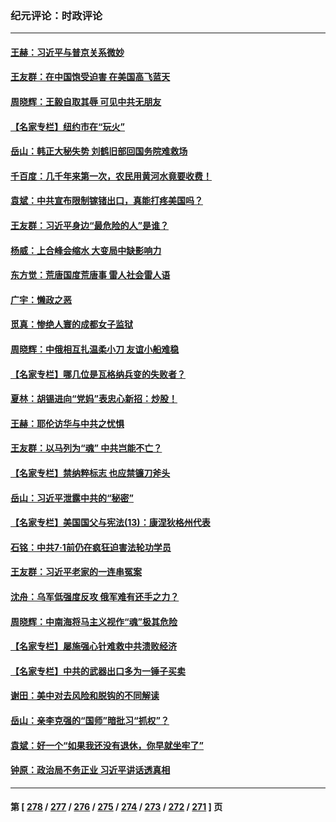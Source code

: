 ### 纪元评论：时政评论
---
#### [王赫：习近平与普京关系微妙](../../pages/nsc1025/n14029370.md) 
#### [王友群：在中国饱受迫害 在美国高飞蓝天](../../pages/nsc1025/n14029078.md) 
#### [周晓辉：王毅自取其辱 可见中共无朋友](../../pages/nsc1025/n14029065.md) 
#### [【名家专栏】纽约市在“玩火”](../../pages/nsc1025/n14027244.md) 
#### [岳山：韩正大秘失势 刘鹤旧部回国务院难救场](../../pages/nsc1025/n14028683.md) 
#### [千百度：几千年来第一次，农民用黄河水竟要收费！](../../pages/nsc1025/n14028717.md) 
#### [袁斌：中共宣布限制镓锗出口，真能打疼美国吗？](../../pages/nsc1025/n14028696.md) 
#### [王友群：习近平身边“最危险的人”是谁？](../../pages/nsc1025/n14028336.md) 
#### [杨威：上合峰会缩水 大变局中缺影响力](../../pages/nsc1025/n14028404.md) 
#### [东方觉：荒唐国度荒唐事 雷人社会雷人语](../../pages/nsc1025/n14028394.md) 
#### [广宇：懒政之恶](../../pages/nsc1025/n14028382.md) 
#### [觅真：惨绝人寰的成都女子监狱](../../pages/nsc1025/n14028190.md) 
#### [周晓辉：中俄相互扎温柔小刀 友谊小船难稳](../../pages/nsc1025/n14028239.md) 
#### [【名家专栏】哪几位是瓦格纳兵变的失败者？](../../pages/nsc1025/n14028107.md) 
#### [夏林：胡锡进向“党妈”表忠心新招：炒股！](../../pages/nsc1025/n14028251.md) 
#### [王赫：耶伦访华与中共之忧惧](../../pages/nsc1025/n14027696.md) 
#### [王友群：以马列为“魂” 中共岂能不亡？](../../pages/nsc1025/n14027642.md) 
#### [【名家专栏】禁纳粹标志 也应禁镰刀斧头](../../pages/nsc1025/n14027423.md) 
#### [岳山：习近平泄露中共的“秘密”](../../pages/nsc1025/n14027419.md) 
#### [【名家专栏】美国国父与宪法(13)：康涅狄格州代表](../../pages/nsc1025/n14026346.md) 
#### [石铭：中共7·1前仍在疯狂迫害法轮功学员](../../pages/nsc1025/n14027109.md) 
#### [王友群：习近平老家的一连串冤案](../../pages/nsc1025/n14027047.md) 
#### [沈舟：乌军低强度反攻 俄军难有还手之力？](../../pages/nsc1025/n14026938.md) 
#### [周晓辉：中南海将马主义视作“魂”极其危险](../../pages/nsc1025/n14026892.md) 
#### [【名家专栏】屡施强心针难救中共溃败经济](../../pages/nsc1025/n14026783.md) 
#### [【名家专栏】中共的武器出口多为一锤子买卖](../../pages/nsc1025/n14022364.md) 
#### [谢田：美中对去风险和脱钩的不同解读](../../pages/nsc1025/n14026631.md) 
#### [岳山：亲李克强的“国师”暗批习“抓权”？](../../pages/nsc1025/n14026064.md) 
#### [袁斌：好一个“如果我还没有退休，你早就坐牢了”](../../pages/nsc1025/n14026216.md) 
#### [钟原：政治局不务正业 习近平讲话透真相](../../pages/nsc1025/n14026067.md) 

---
#### 第 [ [278](./278.md) / [277](./277.md) / [276](./276.md) / [275](./275.md) / [274](./274.md) / [273](./273.md) / [272](./272.md) / [271](./271.md) ] 页
